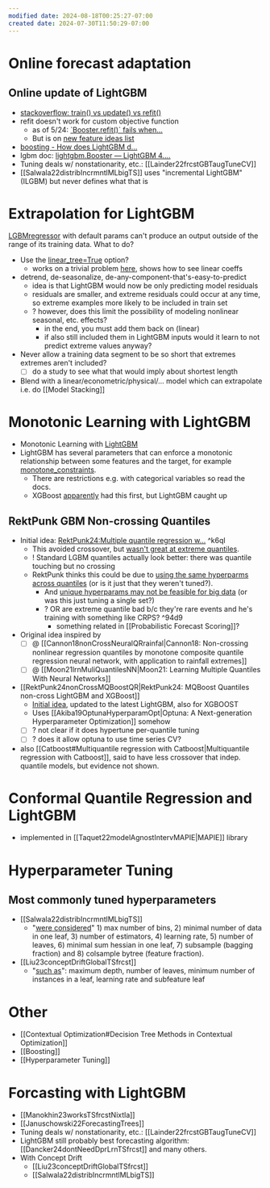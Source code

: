 ```yaml
---
modified date: 2024-08-18T00:25:27-07:00
created date: 2024-07-30T11:50:29-07:00
---
```

# Online forecast adaptation
## Online update of LightGBM
- [stackoverflow: train() vs update() vs refit()](https://stackoverflow.com/questions/73664093/lightgbm-train-vs-update-vs-refit)
- refit doesn't work for custom objective function
	- as of 5/24: [\`Booster.refit()\` fails when...](https://github.com/microsoft/LightGBM/issues/5609)
	- But is on [new feature ideas list](https://github.com/microsoft/LightGBM/issues/2302) 
- [boosting - How does LightGBM d...](https://stats.stackexchange.com/questions/453540/how-does-lightgbm-deals-with-incremental-learning-and-concept-drift)
- lgbm doc: [lightgbm.Booster — LightGBM 4....](https://lightgbm.readthedocs.io/en/latest/pythonapi/lightgbm.Booster.html)
- Tuning deals w/ nonstationarity, etc.: [[Lainder22frcstGBTaugTuneCV]]
- [[Salwala22distribIncrmntlMLbigTS]] uses "incremental LightGBM" (ILGBM) but never defines what that is
# Extrapolation for LightGBM

[LGBMregressor](https://lightgbm.readthedocs.io/en/latest/pythonapi/lightgbm.LGBMRegressor.html) with default params can't produce an output outside of the range of its training data.  What to do?
- Use the [linear_tree=True](https://lightgbm.readthedocs.io/en/latest/Parameters.html#linear_tree) option?
	- works on a trivial problem [here](https://www.evernote.com/shard/s13/nl/1523219/100bc603-d01c-4aaf-b001-2ec84b70b4eb?title=XGBoost%20for%20time%20series:%20lightGBM%20is%20a%20bigger%20boat), shows how to see linear coeffs
- detrend, de-seasonalize, de-any-component-that's-easy-to-predict
	- idea is that LightGBM would now be only predicting model residuals
	- residuals are smaller, and extreme residuals could occur at any time, so extreme examples more likely to be included in train set
	- ? however, does this limit the possibility of modeling nonlinear seasonal, etc. effects?
		- in the end, you must add them back on (linear)
		- if also still included them in LightGBM inputs would it learn to not predict extreme values anyway?
- Never allow a training data segment to be so short that extremes extremes aren't included?
	- [ ] do a study to see what that would imply about shortest length
- Blend with a linear/econometric/physical/... model which can extrapolate i.e. do [[Model Stacking]]
# Monotonic Learning with LightGBM

-  Monotonic Learning with [LightGBM](https://mapie.readthedocs.io/en/latest/examples_regression/4-tutorials/plot_cqr_tutorial.html)
- LightGBM has several parameters that can enforce a monotonic relationship between some features and the target, for example [monotone_constraints](https://lightgbm.readthedocs.io/en/latest/Parameters.html#monotone_constraints).  
	- There are restrictions e.g. with categorical variables so read the docs.
	- XGBoost [apparently](https://towardsdatascience.com/build-xgboost-lightgbm-models-on-large-datasets-what-are-the-possible-solutions-bf882da2c27d) had this first, but LightGBM caught up
## RektPunk GBM Non-crossing Quantiles

- Initial idea: [RektPunk24:Multiple quantile regression w...](https://github.com/microsoft/LightGBM/issues/5727) ^k6ql
	- This avoided crossover, but [wasn't great at extreme quantiles](https://github.com/microsoft/LightGBM/issues/5727#issuecomment-1966112052).  
	- ! Standard LGBM quantiles actually look better: there was quantile touching but no crossing
	- RektPunk thinks this could be due to [using the same hyperparms across quantiles](https://github.com/microsoft/LightGBM/issues/5727#issuecomment-1968330039) (or is it just that they weren't tuned?). 
		- And [unique hyperparams may not be feasible for big data](https://github.com/microsoft/LightGBM/issues/5727#issuecomment-1972332885) (or was this just tuning a single set?)
		- ? OR are extreme quantile bad b/c they're rare events and he's training with something like CRPS? ^94d9
			- something related in [[Probabilistic Forecast Scoring]]?
- Original idea inspired by
	- [ ] @ [[Cannon18nonCrossNeuralQRrainfal|Cannon18: Non-crossing nonlinear regression quantiles by monotone composite quantile regression neural network, with application to rainfall extremes]] 
	- [ ] @ [[Moon21lrnMuliQuantilesNN|Moon21: Learning Multiple Quantiles With Neural Networks]] 

- [[RektPunk24nonCrossMQBoostQR|RektPunk24: MQBoost Quantiles non-cross LightGBM and XGBoost]] 
	- [Initial idea](<#^k6ql>), updated to the latest LightGBM, also for XGBOOST
	- Uses [[Akiba19OptunaHyperparamOpt|Optuna: A Next-generation Hyperparameter Optimization]] somehow
	- [ ] ? not clear if it does hypertune per-quantile tuning
	- [ ] ? does it allow optuna to use time series CV?
- also [[Catboost#Multiquantile regression with Catboost|Multiquantile regression with Catboost]], said to have less crossover that indep. quantile models, but evidence not shown.
# Conformal Quantile Regression and LightGBM
- implemented in [[Taquet22modelAgnostIntervMAPIE|MAPIE]] library

# Hyperparameter Tuning

## Most commonly tuned hyperparameters
- [[Salwala22distribIncrmntlMLbigTS]]
	- "[were considered](Salwala22distribIncrmntlMLbigTS.md#^oyox)" 1) max number of bins, 2) minimal number of data in one leaf, 3) number of estimators, 4) learning rate, 5) number of leaves, 6) minimal sum hessian in one leaf, 7) subsample (bagging fraction) and 8) colsample bytree (feature fraction).
- [[Liu23conceptDriftGlobalTSfrcst]]
	- "[such as](Liu23conceptDriftGlobalTSfrcst.md#^7qts)": maximum depth, number of leaves, minimum number of instances in a leaf, learning rate and subfeature leaf
# Other
- [[Contextual Optimization#Decision Tree Methods in Contextual Optimization]]
- [[Boosting]]
- [[Hyperparameter Tuning]]
# Forcasting with LightGBM
 - [[Manokhin23worksTSfrcstNixtla]]
 - [[Januschowski22ForecastingTrees]]
 - Tuning deals w/ nonstationarity, etc.: [[Lainder22frcstGBTaugTuneCV]]
 - LightGBM still probably best forecasting algorithm: [[Dancker24dontNeedDprLrnTSfrcst]] and many others.
 - With Concept Drift
	 - [[Liu23conceptDriftGlobalTSfrcst]] 
	 - [[Salwala22distribIncrmntlMLbigTS]]
